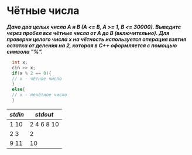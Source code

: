 Чётные числа<a name="TOP"></a>
===================

***Дано два целых числа A и B (A <= B, A >= 1, B <= 30000).  Выведите через пробел все чётные числа от A до B (включительно).
Для проверки целого числа x на чётность используется операция  взятия остатка от деления на 2, которая в C++ оформляется с помощью  символа "%".***


```C++
  int x;
  cin >> x;
  if(x % 2 == 0){
  // x - чётное число
  }
  else{
  // x - нечётное число
  }
```

***stdin***   | ***stdout***
------------- | -------------
1 10 | 2 4 6 8 10
2 3 | 2
9 11 | 10
